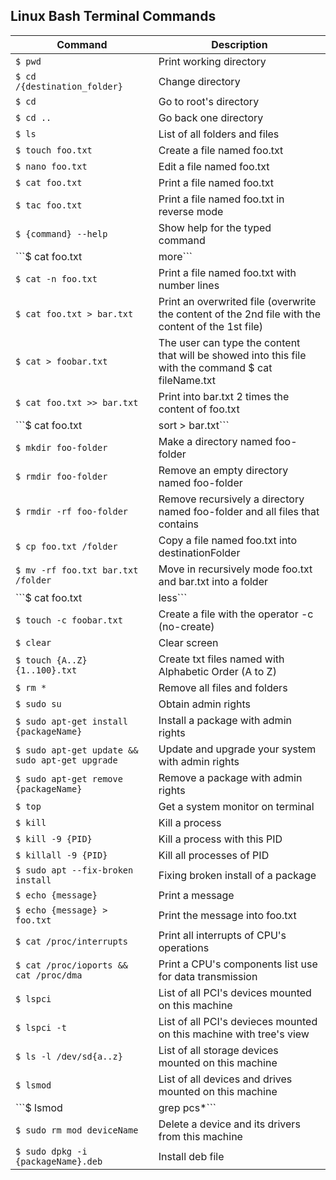 ## Linux Bash Terminal Commands
| Command | Description |
| --- | --- |
| ```$ pwd``` | Print working directory |
| ```$ cd /{destination_folder}``` | Change directory |
| ```$ cd ``` | Go to root's directory |
| ```$ cd ..``` | Go back one directory |
| ```$ ls``` | List of all folders and files
| ```$ touch foo.txt``` | Create a file named foo.txt |
| ```$ nano foo.txt``` | Edit a file named foo.txt |
| ```$ cat foo.txt``` | Print a file named foo.txt |
| ```$ tac foo.txt``` | Print a file named foo.txt in reverse mode |
| ```$ {command} --help``` | Show help for the typed command |
| ```$ cat foo.txt | more``` | Print a visible text on video and with pressing 'enter' the user can see more text of this file |
| ```$ cat -n foo.txt``` | Print a file named foo.txt with number lines |
| ```$ cat foo.txt > bar.txt``` | Print an overwrited file (overwrite the content of the 2nd file with the content of the 1st file) |
| ```$ cat > foobar.txt``` | The user can type the content that will be showed into this file with the command $ cat fileName.txt |
| ```$ cat foo.txt >> bar.txt``` | Print into bar.txt 2 times the content of foo.txt |
| ```$ cat foo.txt | sort > bar.txt``` | Print into bar.txt the foo.txt's sorted content |
| ```$ mkdir foo-folder``` | Make a directory named foo-folder |
| ```$ rmdir foo-folder``` | Remove an empty directory named foo-folder |
| ```$ rmdir -rf foo-folder``` | Remove recursively a directory named foo-folder and all files that contains | 
| ```$ cp foo.txt /folder``` | Copy a file named foo.txt into destinationFolder |
| ```$ mv -rf foo.txt bar.txt /folder``` | Move in recursively mode foo.txt and bar.txt into a folder |
| ```$ cat foo.txt | less``` | Print a file with less operator (siimilar to more) |
| ```$ touch -c foobar.txt``` | Create a file with the operator -c (no-create) |
| ```$ clear``` | Clear screen |
| ```$ touch {A..Z}{1..100}.txt``` | Create txt files named with Alphabetic Order (A to Z) |
| ```$ rm *``` | Remove all files and folders |
| ```$ sudo su``` | Obtain admin rights |
| ```$ sudo apt-get install {packageName}``` | Install a package with admin rights |
| ```$ sudo apt-get update && sudo apt-get upgrade``` | Update and upgrade your system with admin rights |
| ```$ sudo apt-get remove {packageName}``` | Remove a package with admin rights |
| ```$ top``` | Get a system monitor on terminal |
| ```$ kill``` | Kill a process |
| ```$ kill -9 {PID}``` | Kill a process with this PID |
| ```$ killall -9 {PID}``` | Kill all processes of PID |
| ```$ sudo apt --fix-broken install``` | Fixing broken install of a package |
| ```$ echo {message}``` | Print a message |
| ```$ echo {message} > foo.txt``` | Print the message into foo.txt |
| ```$ cat /proc/interrupts``` | Print all interrupts of CPU's operations |
| ```$ cat /proc/ioports && cat /proc/dma``` | Print a CPU's components list use for data transmission |
| ```$ lspci``` | List of all PCI's devices mounted on this machine |
| ```$ lspci -t``` | List of all PCI's devieces mounted on this machine with tree's view |
| ```$ ls -l /dev/sd{a..z}``` |List of all storage devices mounted on this machine |
| ```$ lsmod``` | List of all devices and drives mounted on this machine |
| ```$ lsmod | grep pcs*``` | Get a filtered list of all devices that named "pcs*" | 
| ```$ sudo rm mod deviceName``` | Delete a device and its drivers from this machine |
| ```$ sudo dpkg -i {packageName}.deb``` | Install deb file |


